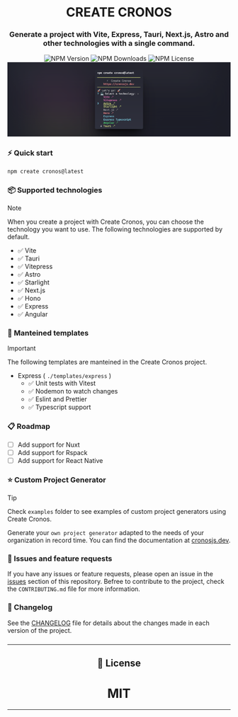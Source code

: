 <div align="center">
  
# **CREATE CRONOS**

### Generate a project with Vite, Express, Tauri, Next.js, Astro and other technologies with a single command.

<div align="center">
  
<div>

<img alt="NPM Version" src="https://img.shields.io/npm/v/create-cronos?color=cyan&label=Create%20Cronos&style=for-the-badge">

<img alt="NPM Downloads" src="https://img.shields.io/npm/dt/create-cronos?color=cyan&label=Create%20Cronos&style=for-the-badge">

<img alt="NPM License" src="https://img.shields.io/npm/l/create-cronos?color=cyan&label=Create%20Cronos&style=for-the-badge">

</div>

<img alt="Create Cronos" src="./example.png" />
</div>

</div>

### ⚡ Quick start

```bash
npm create cronos@latest
```

### 📦 Supported technologies

> [!NOTE]
> When you create a project with Create Cronos, you can choose the technology you want to use. The following technologies are supported by default.

- ✅ Vite
- ✅ Tauri
- ✅ Vitepress
- ✅ Astro
- ✅ Starlight
- ✅ Next.js
- ✅ Hono
- ✅ Express
- ✅ Angular


### 🚀 Manteined templates

> [!IMPORTANT]
> The following templates are manteined in the Create Cronos project.

- Express ( `./templates/express` )
  - ✅ Unit tests with Vitest
  - ✅ Nodemon to watch changes
  - ✅ Eslint and Prettier
  - ✅ Typescript support

### 📋 Roadmap

- [ ] Add support for Nuxt
- [ ] Add support for Rspack
- [ ] Add support for React Native

### ⭐ Custom Project Generator

> [!TIP]
> Check `examples` folder to see examples of custom project generators using Create Cronos.

Generate your `own project generator` adapted to the needs of your organization in record time. You can find the documentation at [cronosjs.dev](https://cronosjs.dev/).

### 🚧 Issues and feature requests

If you have any issues or feature requests, please open an issue in the [issues](https://github.com/cronosjs-labs/create-cronos/issues) section of this repository. Befree to contribute to the project, check the `CONTRIBUTING.md` file for more information.

### 📜 Changelog

See the [CHANGELOG](CHANGELOG.md) file for details about the changes made in each version of the project.

###

---

<div align="center">
  
  ## 📝 License
  
  # MIT
  
</div>

---
